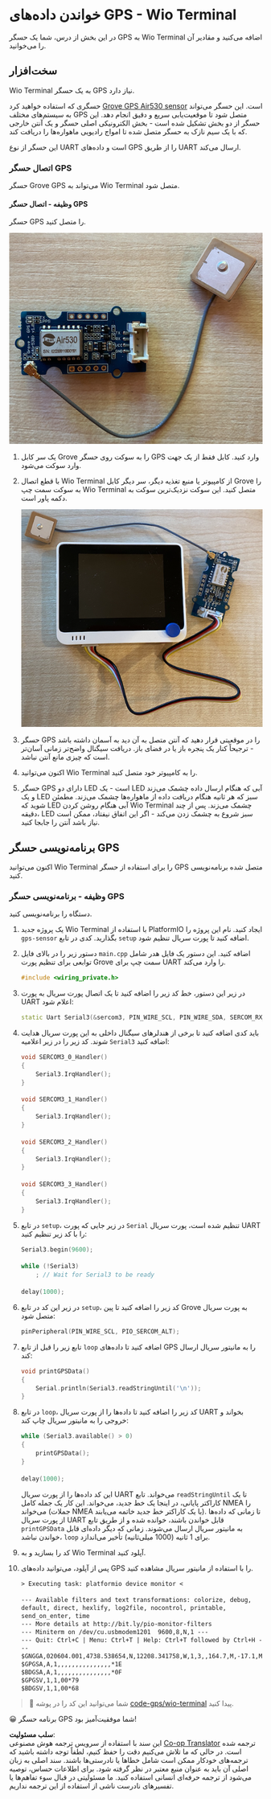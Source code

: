<!--
CO_OP_TRANSLATOR_METADATA:
{
  "original_hash": "da6ae0a795cf06be33d23ca5b8493fc8",
  "translation_date": "2025-08-25T22:57:07+00:00",
  "source_file": "3-transport/lessons/1-location-tracking/wio-terminal-gps-sensor.md",
  "language_code": "fa"
}
-->
# خواندن داده‌های GPS - Wio Terminal

در این بخش از درس، شما یک حسگر GPS به Wio Terminal اضافه می‌کنید و مقادیر آن را می‌خوانید.

## سخت‌افزار

Wio Terminal به یک حسگر GPS نیاز دارد.

حسگری که استفاده خواهید کرد [Grove GPS Air530 sensor](https://www.seeedstudio.com/Grove-GPS-Air530-p-4584.html) است. این حسگر می‌تواند به سیستم‌های مختلف GPS متصل شود تا موقعیت‌یابی سریع و دقیق انجام دهد. این حسگر از دو بخش تشکیل شده است - بخش الکترونیکی اصلی حسگر و یک آنتن خارجی که با یک سیم نازک به حسگر متصل شده تا امواج رادیویی ماهواره‌ها را دریافت کند.

این حسگر از نوع UART است و داده‌های GPS را از طریق UART ارسال می‌کند.

### اتصال حسگر GPS

حسگر Grove GPS می‌تواند به Wio Terminal متصل شود.

#### وظیفه - اتصال حسگر GPS

حسگر GPS را متصل کنید.

![یک حسگر Grove GPS](../../../../../translated_images/grove-gps-sensor.247943bf69b03f0d1820ef6ed10c587f9b650e8db55b936851c92412180bd3e2.fa.png)

1. یک سر کابل Grove را به سوکت روی حسگر GPS وارد کنید. کابل فقط از یک جهت وارد سوکت می‌شود.

1. با قطع اتصال Wio Terminal از کامپیوتر یا منبع تغذیه دیگر، سر دیگر کابل Grove را به سوکت سمت چپ Wio Terminal متصل کنید. این سوکت نزدیک‌ترین سوکت به دکمه پاور است.

    ![حسگر Grove GPS متصل به سوکت سمت چپ](../../../../../translated_images/wio-gps-sensor.19fd52b81ce58095d5deb3d4e5a1fdd88818d76569b00b1f0d740c92dc986525.fa.png)

1. حسگر GPS را در موقعیتی قرار دهید که آنتن متصل به آن دید به آسمان داشته باشد - ترجیحاً کنار یک پنجره باز یا در فضای باز. دریافت سیگنال واضح‌تر زمانی آسان‌تر است که چیزی مانع آنتن نباشد.

1. اکنون می‌توانید Wio Terminal را به کامپیوتر خود متصل کنید.

1. حسگر GPS دارای دو LED است - یک LED آبی که هنگام ارسال داده چشمک می‌زند و یک LED سبز که هر ثانیه هنگام دریافت داده از ماهواره‌ها چشمک می‌زند. مطمئن شوید که LED آبی هنگام روشن کردن Wio Terminal چشمک می‌زند. پس از چند دقیقه، LED سبز شروع به چشمک زدن می‌کند - اگر این اتفاق نیفتاد، ممکن است نیاز باشد آنتن را جابجا کنید.

## برنامه‌نویسی حسگر GPS

اکنون می‌توانید Wio Terminal را برای استفاده از حسگر GPS متصل شده برنامه‌نویسی کنید.

### وظیفه - برنامه‌نویسی حسگر GPS

دستگاه را برنامه‌نویسی کنید.

1. یک پروژه جدید Wio Terminal با استفاده از PlatformIO ایجاد کنید. نام این پروژه را `gps-sensor` بگذارید. کدی در تابع `setup` اضافه کنید تا پورت سریال تنظیم شود.

1. دستور زیر را در بالای فایل `main.cpp` اضافه کنید. این دستور یک فایل هدر شامل توابعی برای تنظیم پورت Grove سمت چپ برای UART را وارد می‌کند.

    ```cpp
    #include <wiring_private.h>
    ```

1. در زیر این دستور، خط کد زیر را اضافه کنید تا یک اتصال پورت سریال به پورت UART اعلام شود:

    ```cpp
    static Uart Serial3(&sercom3, PIN_WIRE_SCL, PIN_WIRE_SDA, SERCOM_RX_PAD_1, UART_TX_PAD_0);
    ```

1. باید کدی اضافه کنید تا برخی از هندلرهای سیگنال داخلی به این پورت سریال هدایت شوند. کد زیر را در زیر اعلامیه `Serial3` اضافه کنید:

    ```cpp
    void SERCOM3_0_Handler()
    {
        Serial3.IrqHandler();
    }
    
    void SERCOM3_1_Handler()
    {
        Serial3.IrqHandler();
    }
    
    void SERCOM3_2_Handler()
    {
        Serial3.IrqHandler();
    }
    
    void SERCOM3_3_Handler()
    {
        Serial3.IrqHandler();
    }
    ```

1. در تابع `setup`، در زیر جایی که پورت `Serial` تنظیم شده است، پورت سریال UART را با کد زیر تنظیم کنید:

    ```cpp
    Serial3.begin(9600);

    while (!Serial3)
        ; // Wait for Serial3 to be ready

    delay(1000);
    ```

1. در زیر این کد در تابع `setup`، کد زیر را اضافه کنید تا پین Grove به پورت سریال متصل شود:

    ```cpp
    pinPeripheral(PIN_WIRE_SCL, PIO_SERCOM_ALT);
    ```

1. تابع زیر را قبل از تابع `loop` اضافه کنید تا داده‌های GPS را به مانیتور سریال ارسال کند:

    ```cpp
    void printGPSData()
    {
        Serial.println(Serial3.readStringUntil('\n'));
    }
    ```

1. در تابع `loop`، کد زیر را اضافه کنید تا داده‌ها را از پورت سریال UART بخواند و خروجی را به مانیتور سریال چاپ کند:

    ```cpp
    while (Serial3.available() > 0)
    {
        printGPSData();
    }
    
    delay(1000);
    ```

    این کد داده‌ها را از پورت سریال UART می‌خواند. تابع `readStringUntil` تا یک کاراکتر پایانی، در اینجا یک خط جدید، می‌خواند. این کار یک جمله کامل NMEA را می‌خواند (جملات NMEA با یک کاراکتر خط جدید خاتمه می‌یابند). تا زمانی که داده‌ها از پورت سریال UART قابل خواندن باشند، خوانده شده و از طریق تابع `printGPSData` به مانیتور سریال ارسال می‌شوند. زمانی که دیگر داده‌ای قابل خواندن نباشد، `loop` برای 1 ثانیه (1000 میلی‌ثانیه) تأخیر می‌اندازد.

1. کد را بسازید و به Wio Terminal آپلود کنید.

1. پس از آپلود، می‌توانید داده‌های GPS را با استفاده از مانیتور سریال مشاهده کنید.

    ```output
    > Executing task: platformio device monitor <
    
    --- Available filters and text transformations: colorize, debug, default, direct, hexlify, log2file, nocontrol, printable, send_on_enter, time
    --- More details at http://bit.ly/pio-monitor-filters
    --- Miniterm on /dev/cu.usbmodem1201  9600,8,N,1 ---
    --- Quit: Ctrl+C | Menu: Ctrl+T | Help: Ctrl+T followed by Ctrl+H ---
    $GNGGA,020604.001,4738.538654,N,12208.341758,W,1,3,,164.7,M,-17.1,M,,*67
    $GPGSA,A,1,,,,,,,,,,,,,,,*1E
    $BDGSA,A,1,,,,,,,,,,,,,,,*0F
    $GPGSV,1,1,00*79
    $BDGSV,1,1,00*68
    ```

> 💁 شما می‌توانید این کد را در پوشه [code-gps/wio-terminal](../../../../../3-transport/lessons/1-location-tracking/code-gps/wio-terminal) پیدا کنید.

😀 برنامه حسگر GPS شما موفقیت‌آمیز بود!

**سلب مسئولیت**:  
این سند با استفاده از سرویس ترجمه هوش مصنوعی [Co-op Translator](https://github.com/Azure/co-op-translator) ترجمه شده است. در حالی که ما تلاش می‌کنیم دقت را حفظ کنیم، لطفاً توجه داشته باشید که ترجمه‌های خودکار ممکن است شامل خطاها یا نادرستی‌ها باشند. سند اصلی به زبان اصلی آن باید به عنوان منبع معتبر در نظر گرفته شود. برای اطلاعات حساس، توصیه می‌شود از ترجمه حرفه‌ای انسانی استفاده کنید. ما مسئولیتی در قبال سوء تفاهم‌ها یا تفسیرهای نادرست ناشی از استفاده از این ترجمه نداریم.